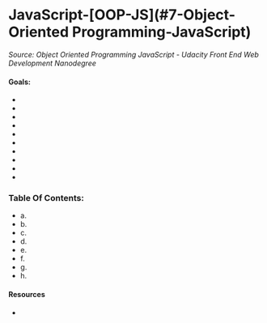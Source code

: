 # JavaScript-[OOP-JS](#7-Object-Oriented Programming-JavaScript)
_Source: Object Oriented Programming JavaScript - Udacity Front End Web Development Nanodegree_

#### Goals:
- 
- 
- 
- 
- 
- 
- 
- 
- 
- 

### Table Of Contents:
- a. 
- b. 
- c. 
- d. 
- e. 
- f. 
- g. 
- h. 

#### Resources 
- []()